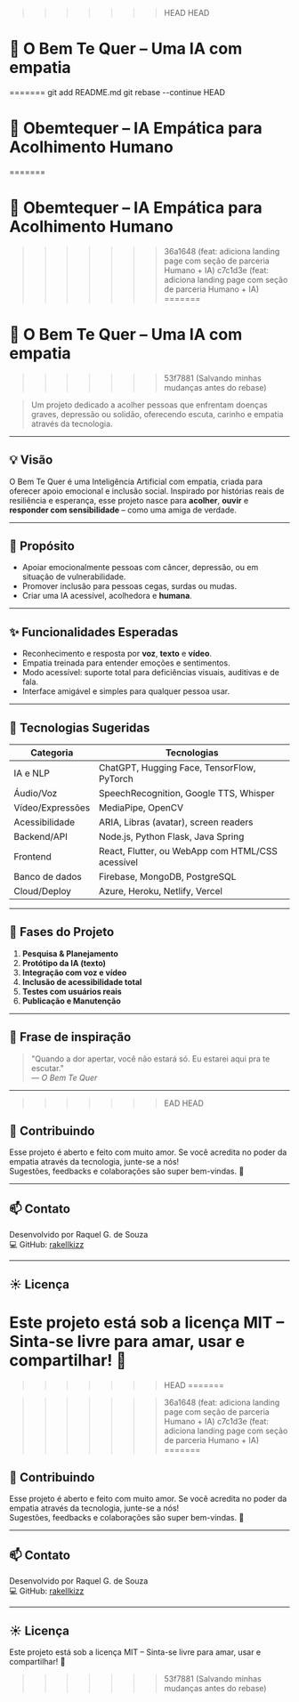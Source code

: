 >>>>>>> HEAD
>>>>>>> HEAD
# 🌼 O Bem Te Quer – Uma IA com empatia
=======
git add README.md
git rebase --continue
HEAD
# 💖 Obemtequer – IA Empática para Acolhimento Humano
=======
 # 💖 Obemtequer – IA Empática para Acolhimento Humano
>>>>>>> 36a1648 (feat: adiciona landing page com seção de parceria Humano + IA)
>>>>>>> c7c1d3e (feat: adiciona landing page com seção de parceria Humano + IA)
=======
# 🌼 O Bem Te Quer – Uma IA com empatia
>>>>>>> 53f7881 (Salvando minhas mudanças antes do rebase)

> Um projeto dedicado a acolher pessoas que enfrentam doenças graves, depressão ou solidão, oferecendo escuta, carinho e empatia através da tecnologia.  

---

## 💡 Visão

O Bem Te Quer é uma Inteligência Artificial com empatia, criada para oferecer apoio emocional e inclusão social. Inspirado por histórias reais de resiliência e esperança, esse projeto nasce para **acolher**, **ouvir** e **responder com sensibilidade** – como uma amiga de verdade.

---

## 💖 Propósito

- Apoiar emocionalmente pessoas com câncer, depressão, ou em situação de vulnerabilidade.
- Promover inclusão para pessoas cegas, surdas ou mudas.
- Criar uma IA acessível, acolhedora e **humana**.

---

## ✨ Funcionalidades Esperadas

- Reconhecimento e resposta por **voz**, **texto** e **vídeo**.
- Empatia treinada para entender emoções e sentimentos.
- Modo acessível: suporte total para deficiências visuais, auditivas e de fala.
- Interface amigável e simples para qualquer pessoa usar.

---

## 🧩 Tecnologias Sugeridas

| Categoria        | Tecnologias |
|------------------|-------------|
| IA e NLP         | ChatGPT, Hugging Face, TensorFlow, PyTorch |
| Áudio/Voz        | SpeechRecognition, Google TTS, Whisper |
| Vídeo/Expressões | MediaPipe, OpenCV |
| Acessibilidade   | ARIA, Libras (avatar), screen readers |
| Backend/API      | Node.js, Python Flask, Java Spring |
| Frontend         | React, Flutter, ou WebApp com HTML/CSS acessível |
| Banco de dados   | Firebase, MongoDB, PostgreSQL |
| Cloud/Deploy     | Azure, Heroku, Netlify, Vercel |

---

## 📅 Fases do Projeto

1. **Pesquisa & Planejamento**
2. **Protótipo da IA (texto)**
3. **Integração com voz e vídeo**
4. **Inclusão de acessibilidade total**
5. **Testes com usuários reais**
6. **Publicação e Manutenção**

---

## 💬 Frase de inspiração

> "Quando a dor apertar, você não estará só. Eu estarei aqui pra te escutar."  
> — *O Bem Te Quer*

---
>>>>>>>EAD
>>>>>>>HEAD

## 🚀 Contribuindo

Esse projeto é aberto e feito com muito amor. Se você acredita no poder da empatia através da tecnologia, junte-se a nós!  
Sugestões, feedbacks e colaborações são super bem-vindas. 💌

---

## 📫 Contato

Desenvolvido por Raquel G. de Souza  
💻 GitHub: [rakellkizz](https://github.com/rakellkizz)

---

## ☀️ Licença

Este projeto está sob a licença MIT – Sinta-se livre para amar, usar e compartilhar! 🌷
=======
>>>>>>> HEAD
=======

>>>>>>> 36a1648 (feat: adiciona landing page com seção de parceria Humano + IA)
>>>>>>> c7c1d3e (feat: adiciona landing page com seção de parceria Humano + IA)
=======

## 🚀 Contribuindo

Esse projeto é aberto e feito com muito amor. Se você acredita no poder da empatia através da tecnologia, junte-se a nós!  
Sugestões, feedbacks e colaborações são super bem-vindas. 💌

---

## 📫 Contato

Desenvolvido por Raquel G. de Souza  
💻 GitHub: [rakellkizz](https://github.com/rakellkizz)

---

## ☀️ Licença

Este projeto está sob a licença MIT – Sinta-se livre para amar, usar e compartilhar! 🌷
>>>>>>> 53f7881 (Salvando minhas mudanças antes do rebase)

